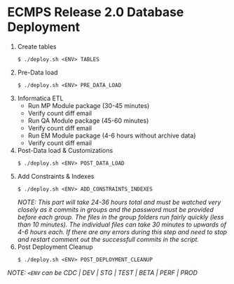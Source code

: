# ECMPS Release 2.0 Database Deployment

1. Create tables
    ```
    $ ./deploy.sh <ENV> TABLES
    ```
2. Pre-Data load
    ```
    $ ./deploy.sh <ENV> PRE_DATA_LOAD
    ```
3. Informatica ETL
    - Run MP Module package (30-45 minutes)
    - Verify count diff email
    - Run QA Module package (45-60 minutes)
    - Verify count diff email
    - Run EM Module package (4-6 hours without archive data)
    - Verify count diff email
4. Post-Data load & Customizations
    ```
    $ ./deploy.sh <ENV> POST_DATA_LOAD
    ```
5. Add Constraints & Indexes
    ```
    $ ./deploy.sh <ENV> ADD_CONSTRAINTS_INDEXES
    ```
    _NOTE: This part will take 24-36 hours total and must be watched very closely as it commits in groups and the password must be provided before each group. The files in the group folders run fairly quickly (less than 10 minutes). The individual files can take 30 minutes to upwards of 4-6 hours each. If there are any errors during this step and need to stop and restart comment out the successfull commits in the script._
6. Post Deployment Cleanup
    ```
    $ ./deploy.sh <ENV> POST_DEPLOYMENT_CLEANUP
    ```

_NOTE: `<ENV` can be CDC | DEV | STG | TEST | BETA | PERF | PROD_
